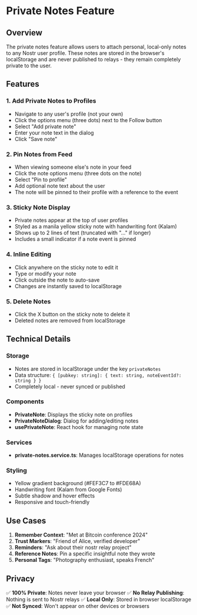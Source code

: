 # Private Notes Feature

## Overview
The private notes feature allows users to attach personal, local-only notes to any Nostr user profile. These notes are stored in the browser's localStorage and are never published to relays - they remain completely private to the user.

## Features

### 1. **Add Private Notes to Profiles**
- Navigate to any user's profile (not your own)
- Click the options menu (three dots) next to the Follow button
- Select "Add private note"
- Enter your note text in the dialog
- Click "Save note"

### 2. **Pin Notes from Feed**
- When viewing someone else's note in your feed
- Click the note options menu (three dots on the note)
- Select "Pin to profile"
- Add optional note text about the user
- The note will be pinned to their profile with a reference to the event

### 3. **Sticky Note Display**
- Private notes appear at the top of user profiles
- Styled as a manila yellow sticky note with handwriting font (Kalam)
- Shows up to 2 lines of text (truncated with "..." if longer)
- Includes a small indicator if a note event is pinned

### 4. **Inline Editing**
- Click anywhere on the sticky note to edit it
- Type or modify your note
- Click outside the note to auto-save
- Changes are instantly saved to localStorage

### 5. **Delete Notes**
- Click the X button on the sticky note to delete it
- Deleted notes are removed from localStorage

## Technical Details

### Storage
- Notes are stored in localStorage under the key `privateNotes`
- Data structure: `{ [pubkey: string]: { text: string, noteEventId?: string } }`
- Completely local - never synced or published

### Components
- **PrivateNote**: Displays the sticky note on profiles
- **PrivateNoteDialog**: Dialog for adding/editing notes
- **usePrivateNote**: React hook for managing note state

### Services
- **private-notes.service.ts**: Manages localStorage operations for notes

### Styling
- Yellow gradient background (#FEF3C7 to #FDE68A)
- Handwriting font (Kalam from Google Fonts)
- Subtle shadow and hover effects
- Responsive and touch-friendly

## Use Cases

1. **Remember Context**: "Met at Bitcoin conference 2024"
2. **Trust Markers**: "Friend of Alice, verified developer"
3. **Reminders**: "Ask about their nostr relay project"
4. **Reference Notes**: Pin a specific insightful note they wrote
5. **Personal Tags**: "Photography enthusiast, speaks French"

## Privacy

✅ **100% Private**: Notes never leave your browser
✅ **No Relay Publishing**: Nothing is sent to Nostr relays
✅ **Local Only**: Stored in browser localStorage
✅ **Not Synced**: Won't appear on other devices or browsers
